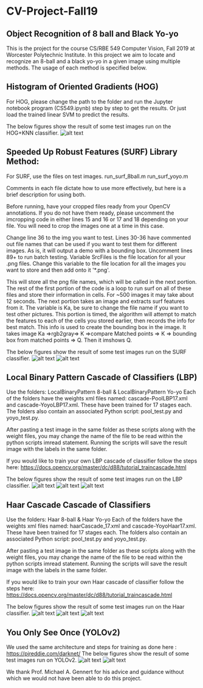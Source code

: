 # CV-Project-Fall19
## Object Recognition of 8 ball and Black Yo-yo

This is the project for the course CS/RBE 549 Computer Vision, Fall 2019 at Worcester Polytechnic Institute.
In this project we aim to locate and recognize an 8-ball and a black yo-yo in a given image using multiple methods.
The usage of each method is specified below.

## Histogram of Oriented Gradients (HOG)
For HOG, please change the path to the folder and run the Jupyter notebook program (CS549.ipynb) step by step to get the results. Or just load the trained linear SVM to predict the results. 

The below figures show the result of some test images run on the HOG+KNN classifier.
![alt text](https://github.com/ajaydxb97/CV-Project-Fall19/blob/master/HOG/image4.png "1")

## Speeded Up Robust Features (SURF) Library Method:
For SURF, use the files on test images.
  run_surf_8ball.m
  run_surf_yoyo.m

Comments in each file dictate how to use more effectively, but here is a brief description for using both.

Before running, have your cropped files ready from your OpenCV annotations. If you do not have them ready, please uncomment the imcropping code in either lines 15 and 16 or 17 and 18 depending on your file. You will need to crop the images one at a time in this case. 

Change line 36 to the img you want to test. Lines 30-36 have commented out file names that can be used if you want to test them for different images. As is, it will output a demo with a bounding box. Uncomment lines 89+ to run batch testing. Variable SrcFiles is the file location for all your .png files. Change this variable to the file location for all the images you want to store and then add onto it '\*.png'. 

This will store all the png file names, which will be called in the next portion. The rest of the first portion of the code is a loop to run surf on all of these files and store their information in cells. For ~500 images it may take about 12 seconds. The next portion takes an image and extracts surf features from it. The variable is Ka, be sure to change the file name if you want to test other pictures. This portion is timed, the algorithm will attempt to match the features to each of the cells you stored earlier, then records the info for best match. This info is used to create the bounding box in the image. It takes image Ka =>rgb2gray=> K =>compare Matched points => K => bounding box from matched points => Q. Then it imshows Q.

The below figures show the result of some test images run on the SURF classifier.
![alt text](https://github.com/ajaydxb97/CV-Project-Fall19/blob/master/SURF/image28.png "1")
![alt text](https://github.com/ajaydxb97/CV-Project-Fall19/blob/master/SURF/image7.png "1")

## Local Binary Pattern Cascade of Classifiers (LBP)
Use the folders:
LocalBinaryPattern 8-ball &
LocalBinaryPattern Yo-yo
Each of the folders have the weights xml files named: cascade-PoolLBP17.xml and cascade-YoyoLBP17.xml. These have been trained for 17 stages each. The folders also contain an associated Python script: pool_test.py and yoyo_test.py.

After pasting a test image in the same folder as these scripts along with the weight files, you may change the name of the file to be read within the python scripts imread statement. Running the scripts will save the result image with the labels in the same folder.

If you would like to train your own LBP cascade of classifier follow the steps here: https://docs.opencv.org/master/dc/d88/tutorial_traincascade.html

The below figures show the result of some test images run on the LBP classifier.
![alt text](https://github.com/ajaydxb97/CV-Project-Fall19/blob/master/LBP/image11.png "1")
![alt text](https://github.com/ajaydxb97/CV-Project-Fall19/blob/master/LBP/image27.png "1")
![alt text](https://github.com/ajaydxb97/CV-Project-Fall19/blob/master/LBP/image31.png "1")

## Haar Cascade Cascade of Classifiers
Use the folders:
Haar 8-ball &
Haar Yo-yo
Each of the folders have the weights xml files named: haarCascade_17.xml and cascade-YoyoHaar17.xml. These have been trained for 17 stages each. The folders also contain an associated Python script: pool_test.py and yoyo_test.py.

After pasting a test image in the same folder as these scripts along with the weight files, you may change the name of the file to be read within the python scripts imread statement. Running the scripts will save the result image with the labels in the same folder.

If you would like to train your own Haar cascade of classifier follow the steps here: https://docs.opencv.org/master/dc/d88/tutorial_traincascade.html

The below figures show the result of some test images run on the Haar classifier.
![alt text](https://github.com/ajaydxb97/CV-Project-Fall19/blob/master/Haar/image13.png "1")
![alt text](https://github.com/ajaydxb97/CV-Project-Fall19/blob/master/Haar/image24.png "1")
![alt text](https://github.com/ajaydxb97/CV-Project-Fall19/blob/master/Haar/image29.png "1")

## You Only See Once (YOLOv2)
We used the same architecture and steps for training as done here : https://pjreddie.com/darknet/ 
The below figures show the result of some test images run on YOLOv2.
![alt text](https://github.com/ajaydxb97/CV-Project-Fall19/blob/master/YOLO/image18.png "1")
![alt text](https://github.com/ajaydxb97/CV-Project-Fall19/blob/master/YOLO/image23.png "2")

We thank Prof. Michael A. Gennert for his advice and guidance without which we would not have been able to do this project.



